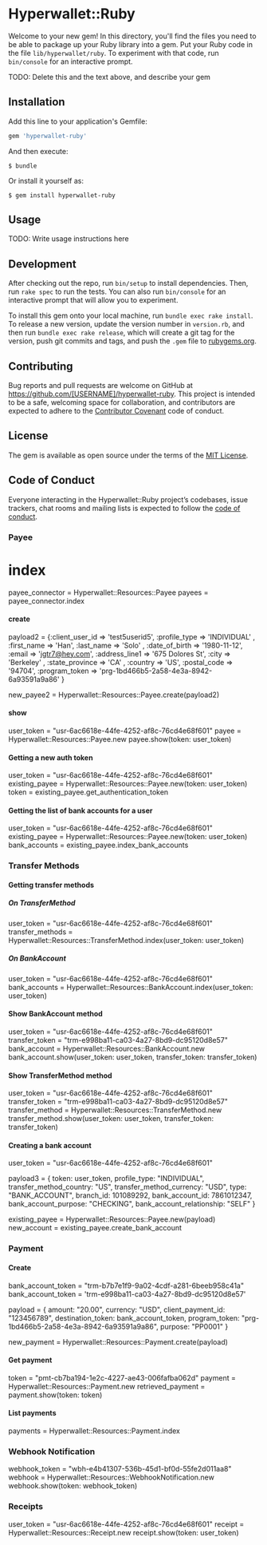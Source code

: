 # Hyperwallet::Ruby

Welcome to your new gem! In this directory, you'll find the files you need to be able to package up your Ruby library into a gem. Put your Ruby code in the file `lib/hyperwallet/ruby`. To experiment with that code, run `bin/console` for an interactive prompt.

TODO: Delete this and the text above, and describe your gem

## Installation

Add this line to your application's Gemfile:

```ruby
gem 'hyperwallet-ruby'
```

And then execute:

    $ bundle

Or install it yourself as:

    $ gem install hyperwallet-ruby

## Usage

TODO: Write usage instructions here

## Development

After checking out the repo, run `bin/setup` to install dependencies. Then, run `rake spec` to run the tests. You can also run `bin/console` for an interactive prompt that will allow you to experiment.

To install this gem onto your local machine, run `bundle exec rake install`. To release a new version, update the version number in `version.rb`, and then run `bundle exec rake release`, which will create a git tag for the version, push git commits and tags, and push the `.gem` file to [rubygems.org](https://rubygems.org).

## Contributing

Bug reports and pull requests are welcome on GitHub at https://github.com/[USERNAME]/hyperwallet-ruby. This project is intended to be a safe, welcoming space for collaboration, and contributors are expected to adhere to the [Contributor Covenant](http://contributor-covenant.org) code of conduct.

## License

The gem is available as open source under the terms of the [MIT License](https://opensource.org/licenses/MIT).

## Code of Conduct

Everyone interacting in the Hyperwallet::Ruby project’s codebases, issue trackers, chat rooms and mailing lists is expected to follow the [code of conduct](https://github.com/[USERNAME]/hyperwallet-ruby/blob/master/CODE_OF_CONDUCT.md).

### Payee

  # index
  payee_connector = Hyperwallet::Resources::Payee
  payees          = payee_connector.index


#### create

  payload2 = {:client_user_id            => 'test5userid5',
             :profile_type              => 'INDIVIDUAL' ,
             :first_name                => 'Han',
             :last_name                 => 'Solo' ,
             :date_of_birth             => '1980-11-12',
             :email                     => 'jgtr7@hey.com',
             :address_line1            => '675 Dolores St',
             :city                      => 'Berkeley' ,
             :state_province            => 'CA' ,
             :country                   => 'US',
             :postal_code               => '94704',
             :program_token             => 'prg-1bd466b5-2a58-4e3a-8942-6a93591a9a86' }

  new_payee2            = Hyperwallet::Resources::Payee.create(payload2)


#### show
  user_token = "usr-6ac6618e-44fe-4252-af8c-76cd4e68f601"
  payee = Hyperwallet::Resources::Payee.new
  payee.show(token: user_token)

#### Getting a new auth token
  user_token = "usr-6ac6618e-44fe-4252-af8c-76cd4e68f601"
  existing_payee = Hyperwallet::Resources::Payee.new(token: user_token)
  token = existing_payee.get_authentication_token

#### Getting the list of bank accounts for a user
  user_token     = "usr-6ac6618e-44fe-4252-af8c-76cd4e68f601"
  existing_payee = Hyperwallet::Resources::Payee.new(token: user_token)
  bank_accounts  = existing_payee.index_bank_accounts

### Transfer Methods
#### Getting transfer methods
##### On TransferMethod
  user_token       = "usr-6ac6618e-44fe-4252-af8c-76cd4e68f601"
  transfer_methods = Hyperwallet::Resources::TransferMethod.index(user_token: user_token)

##### On BankAccount
  user_token       = "usr-6ac6618e-44fe-4252-af8c-76cd4e68f601"
  bank_accounts    = Hyperwallet::Resources::BankAccount.index(user_token: user_token)

#### Show BankAccount method
  user_token     = "usr-6ac6618e-44fe-4252-af8c-76cd4e68f601" 
  transfer_token = "trm-e998ba11-ca03-4a27-8bd9-dc95120d8e57"
  bank_account = Hyperwallet::Resources::BankAccount.new
  bank_account.show(user_token: user_token, transfer_token: transfer_token)

#### Show TransferMethod method
  user_token     = "usr-6ac6618e-44fe-4252-af8c-76cd4e68f601" 
  transfer_token = "trm-e998ba11-ca03-4a27-8bd9-dc95120d8e57"
  transfer_method = Hyperwallet::Resources::TransferMethod.new
  transfer_method.show(user_token: user_token, transfer_token: transfer_token)

#### Creating a bank account
  user_token     = "usr-6ac6618e-44fe-4252-af8c-76cd4e68f601"

  payload3 = {
    token:                      user_token,
    profile_type:               "INDIVIDUAL",
    transfer_method_country:    "US",
    transfer_method_currency:   "USD",
    type:                       "BANK_ACCOUNT",
    branch_id:                  101089292,
    bank_account_id:            7861012347,
    bank_account_purpose:       "CHECKING",
    bank_account_relationship:  "SELF"
  }

  existing_payee = Hyperwallet::Resources::Payee.new(payload)
  new_account   = existing_payee.create_bank_account




### Payment
#### Create
  bank_account_token = "trm-b7b7e1f9-9a02-4cdf-a281-6beeb958c41a"
  bank_account_token = 'trm-e998ba11-ca03-4a27-8bd9-dc95120d8e57'

  payload = {
    amount: "20.00",
    currency: "USD",
    client_payment_id: "123456789",
    destination_token: bank_account_token,
    program_token: "prg-1bd466b5-2a58-4e3a-8942-6a93591a9a86",
    purpose:        "PP0001"
  }

  new_payment       = Hyperwallet::Resources::Payment.create(payload)


#### Get payment
  token = "pmt-cb7ba194-1e2c-4227-ae43-006fafba062d"
  payment = Hyperwallet::Resources::Payment.new
  retrieved_payment = payment.show(token: token)

#### List payments
payments = Hyperwallet::Resources::Payment.index


### Webhook Notification
  webhook_token = "wbh-e4b41307-536b-45d1-bf0d-55fe2d011aa8"
  webhook = Hyperwallet::Resources::WebhookNotification.new
  webhook.show(token: webhook_token)

### Receipts
  user_token     = "usr-6ac6618e-44fe-4252-af8c-76cd4e68f601"
  receipt        = Hyperwallet::Resources::Receipt.new
  receipt.show(token: user_token)
